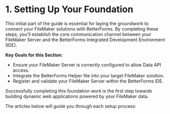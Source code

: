 # 1. Setting Up Your Foundation

This initial part of the guide is essential for laying the groundwork to connect your FileMaker solutions with BetterForms. By completing these steps, you'll establish the core communication channel between your FileMaker Server and the BetterForms Integrated Development Environment (IDE).

**Key Goals for this Section:**
*   Ensure your FileMaker Server is correctly configured to allow Data API access.
*   Integrate the BetterForms Helper file into your target FileMaker solution.
*   Register and validate your FileMaker Server within the BetterForms IDE.

Successfully completing this foundation work is the first step towards building dynamic web applications powered by your FileMaker data.

The articles below will guide you through each setup process: 